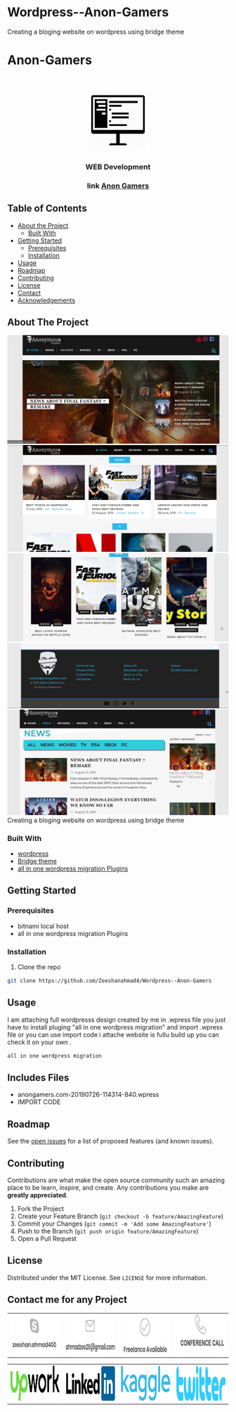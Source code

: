 # Wordpress--Anon-Gamers
Creating a  bloging website on wordpress using bridge theme

# Anon-Gamers
<!-- PROJECT LOGO -->
<br />
<p align="center">
  <a href="https://github.com/Zeeshanahmad4/Wordpress--Anon-Gamers">
    <img src="https://github.com/Zeeshanahmad4/Wordpress--Anon-Gamers/blob/master/7.png" alt="Logo" width="130" height="140">
  </a>
  <h3 align="center">WEB Development</h3>
  <h3 align="center">link <a href="https://anongamers.com/"> Anon Gamers </a> </h3>
</p>



<!-- TABLE OF CONTENTS -->
## Table of Contents

* [About the Project](#about-the-project)
  * [Built With](#built-with)
* [Getting Started](#getting-started)
  * [Prerequisites](#prerequisites)
  * [Installation](#installation)
* [Usage](#usage)
* [Roadmap](#roadmap)
* [Contributing](#contributing)
* [License](#license)
* [Contact](#contact)
* [Acknowledgements](#acknowledgements)

<!-- ABOUT THE PROJECT -->
## About The Project
![Product Name Screen Shot](https://github.com/Zeeshanahmad4/Wordpress--Anon-Gamers/blob/master/1.JPG)
![Product Name Screen Shot](https://github.com/Zeeshanahmad4/Wordpress--Anon-Gamers/blob/master/2.JPG)
![Product Name Screen Shot](https://github.com/Zeeshanahmad4/Wordpress--Anon-Gamers/blob/master/das.JPG)
![Product Name Screen Shot](https://github.com/Zeeshanahmad4/Wordpress--Anon-Gamers/blob/master/4.JPG)
![Product Name Screen Shot](https://github.com/Zeeshanahmad4/Wordpress--Anon-Gamers/blob/master/5.JPG)
Creating a  bloging website on wordpress using bridge theme


### Built With
* [wordpress](https://wordpress.com)
* [Bridge theme](https://bridge92.qodeinteractive.com)
* [all in one wordpress migration Plugins](https://wordpress.org/plugins/all-in-one-wp-migration/)



<!-- GETTING STARTED -->
## Getting Started

### Prerequisites
* bitnami local host
* all in one wordpress migration Plugins



### Installation
1. Clone the repo
```sh
git clone https://github.com/Zeeshanahmad4/Wordpress--Anon-Gamers
```

<!-- USAGE EXAMPLES -->
## Usage
I am attaching full wordpresss design created by me in .wpress file 
you just have to install pluging "all in one wordpress migration"
and import .wpress file
or you can use import code i attache
website is fullu build up you can check it on your own . 

```sh
all in one wordpress migration
```

## Includes Files
* anongamers.com-20190726-114314-840.wpress
* IMPORT CODE

<!-- ROADMAP -->
## Roadmap
See the [open issues](https://github.com/Zeeshanahmad4/BOT--Hydrafacial/issues) for a list of proposed features (and known issues).

<!-- CONTRIBUTING -->
## Contributing

Contributions are what make the open source community such an amazing place to be learn, inspire, and create. Any contributions you make are **greatly appreciated**.

1. Fork the Project
2. Create your Feature Branch (`git checkout -b feature/AmazingFeature`)
3. Commit your Changes (`git commit -m 'Add some AmazingFeature'`)
4. Push to the Branch (`git push origin feature/AmazingFeature`)
5. Open a Pull Request

<!-- LICENSE -->
## License
Distributed under the MIT License. See `LICENSE` for more information.

<!-- CONTACT -->
## Contact me for any Project

<table>
  <tr>
    <th>
      <ahref="http://zeeshanahmad.me/" >
    <img src="https://github.com/Zeeshanahmad4/My-Path-to-Python/blob/master/multimedia/edit1.jpg" alt="Logo" width="182" height="90">
 </a> </th>
    <th>
      <a href="http://zeeshanahmad.me/">
    <img src="https://github.com/Zeeshanahmad4/My-Path-to-Python/blob/master/multimedia/edit2.jpg" alt="Logo" width="182" height="90">
 </a> </th>
    <th>
      <a href="http://zeeshanahmad.me/">
    <img src="https://github.com/Zeeshanahmad4/My-Path-to-Python/blob/master/multimedia/edit3.jpg" alt="Logo" width="182" height="90">
 </a> </th>
    <th>
      <a href="http://zeeshanahmad.me/">
    <img src="https://github.com/Zeeshanahmad4/My-Path-to-Python/blob/master/multimedia/edit4.jpg" alt="Logo" width="182  " height="90">
 </a> </th>
    </tr>
 </table>
<table>
  <tr>
    <th>
      <a href="https://www.upwork.com/freelancers/~0180a61cf01f9bc71d" >
    <img src="https://github.com/Zeeshanahmad4/My-Path-to-Python/blob/master/multimedia/download.png" alt="Logo" width="182" height="80">
 </a> </th>
    <th>
      <a href="https://www.linkedin.com/in/zeeshan-ahmad-87098b105/">
    <img src="https://github.com/Zeeshanahmad4/My-Path-to-Python/blob/master/multimedia/linked-in-3200.jpg" alt="Logo" width="182" height="80">
 </a> </th>
    <th>
      <a href="https://www.kaggle.com/zeeshanahmad4">
    <img src="https://github.com/Zeeshanahmad4/My-Path-to-Python/blob/master/multimedia/Kaggle_logo.png" alt="Logo" width="182" height="80">
 </a> </th>
    <th>
      <a href="https://twitter.com/Zeeshan_Ahmad6">
    <img src="https://github.com/Zeeshanahmad4/My-Path-to-Python/blob/master/multimedia/twitter-logo-png-open-2000.png" alt="Logo" width="182" height="80">
 </a> </th>
    </tr>
 </table>






